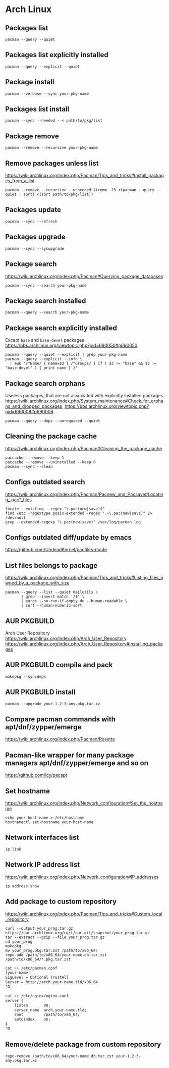 # Arch Linux

## Packages list

    pacman --query --quiet

## Packages list explicitly installed

    pacman --query --explicit --quiet

## Package install

    pacman --verbose --sync your-pkg-name

## Packages list install

    pacman --sync --needed - < path/to/pkg/list

## Package remove

    pacman --remove --recursive your-pkg-name

## Remove packages unless list

<https://wiki.archlinux.org/index.php/Pacman/Tips_and_tricks#Install_packages_from_a_list>

    pacman --remove --recursive --unneeded $(comm -23 <(pacman --query --quiet | sort) <(sort path/to/pkg/list))

## Packages update

    pacman --sync --refresh

## Packages upgrade

    pacman --sync --sysupgrade

## Package search

<https://wiki.archlinux.org/index.php/Pacman#Querying_package_databases>

    pacman --sync --search your-pkg-name

## Package search installed

    pacman --query --search your-pkg-name

## Package search explicitly installed

Except `base` and `base-devel` packages
<https://bbs.archlinux.org/viewtopic.php?pid=690050#p690050>.

    pacman --query --quiet --explicit | grep your-pkg-name
    pacman --query --explicit --info \
      | awk '/^Name/ { name=$3 } /^Groups/ { if ( $3 != "base" && $3 != "base-devel" ) { print name } }'

## Package search orphans

Useless packages, that are not associated with explicitly installed packages
<https://wiki.archlinux.org/index.php/System_maintenance#Check_for_orphans_and_dropped_packages>,
<https://bbs.archlinux.org/viewtopic.php?pid=690008#p690008>.

    pacman --query --deps --unrequired --quiet

## Cleaning the package cache

https://wiki.archlinux.org/index.php/Pacman#Cleaning_the_package_cache

    paccache --remove --keep 1
    paccache --remove --uninstalled --keep 0
    pacman --sync --clean

## Configs outdated search

<https://wiki.archlinux.org/index.php/Pacman/Pacnew_and_Pacsave#Locating_.pac*_files>

    locate --existing --regex "\.pac(new|save)$"
    find /etc -regextype posix-extended -regex ".+\.pac(new|save)" 2> /dev/null
    grep --extended-regexp "\.pac(new|save)" /var/log/pacman.log

## Configs outdated diff/update by emacs

<https://github.com/UndeadKernel/pacfiles-mode>

## List files belongs to package

https://wiki.archlinux.org/index.php/Pacman/Tips_and_tricks#Listing_files_owned_by_a_package_with_size

    pacman --query --list --quiet mailutils \
           | grep --invert-match '/$' \
           | xargs --no-run-if-empty du --human-readable \
           | sort --human-numeric-sort

## AUR PKGBUILD

Arch User Repository <https://wiki.archlinux.org/index.php/Arch_User_Repository>.  
<https://wiki.archlinux.org/index.php/Arch_User_Repository#Installing_packages>

## AUR PKGBUILD compile and pack

    makepkg --syncdeps

## AUR PKGBUILD install

    pacman --upgrade your-1.2-3-any.pkg.tar.xz

## Compare pacman commands with apt/dnf/zypper/emerge

https://wiki.archlinux.org/index.php/Pacman/Rosetta

## Pacman-like wrapper for many package managers apt/dnf/zypper/emerge and so on

https://github.com/icy/pacapt

## Set hostname

<https://wiki.archlinux.org/index.php/Network_configuration#Set_the_hostname>

    echo your-host-name > /etc/hostname
    hostnamectl set-hostname your-host-name

## Network interfaces list

    ip link

## Network IP address list

<https://wiki.archlinux.org/index.php/Network_configuration#IP_addresses>

    ip address show

## Add package to custom repository

https://wiki.archlinux.org/index.php/Pacman/Tips_and_tricks#Custom_local_repository

    curl --output your_prog.tar.gz  https://aur.archlinux.org/cgit/aur.git/snapshot/your_prog.tar.gz
    tar --extract --gzip --file your_prog.tar.gz
    cd your_prog
    makepkg
    mv your_prog.pkg.tar.zst /path/to/x86_64/
    repo-add /path/to/x86_64/your-name.db.tar.zst /path/to/x86_64/*.pkg.tar.zst

```bash
cat >> /etc/pacman.conf
[your-name]
SigLevel = Optional TrustAll
Server = http://arch.your-name.tld/x86_64
^D
```

```bash
cat >> /etc/nginx/nginx.conf
server {
    listen       80;
    server_name  arch.your-name.tld;
    root         /path/to/x86_64;
    autoindex    on;
}
^D
```

## Remove/delete package from custom repository

    repo-remove /path/to/x86_64/your-name.db.tar.zst your-1.2-3-any.pkg.tar.xz
